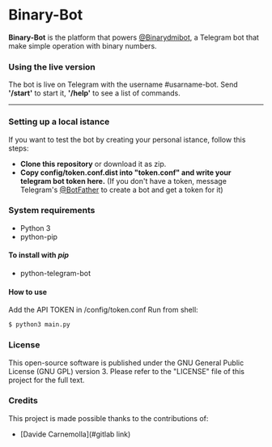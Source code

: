 # Binary-Bot

**Binary-Bot** is the platform that powers [@Binarydmibot](http://telegram.me/binarydmibot), a Telegram bot that make simple operation with binary numbers.
### Using the live version
The bot is live on Telegram with the username #usarname-bot.
Send **'/start'** to start it, **'/help'** to see a list of commands.


---

### Setting up a local istance
If you want to test the bot by creating your personal istance, follow this steps:
* **Clone this repository** or download it as zip.
* **Copy config/token.conf.dist into "token.conf" and write your telegram bot token here.** (If you don't have a token, message Telegram's [@BotFather](http://telegram.me/Botfather) to create a bot and get a token for it)

### System requirements

- Python 3
- python-pip

#### To install with *pip*

- python-telegram-bot

#### How to use

Add the API TOKEN in /config/token.conf
Run from shell:
```
$ python3 main.py
```

### License
This open-source software is published under the GNU General Public License (GNU GPL) version 3. Please refer to the "LICENSE" file of this project for the full text.

### Credits
This project is made possible thanks to the contributions of:

- [Davide Carnemolla](#gitlab link)
